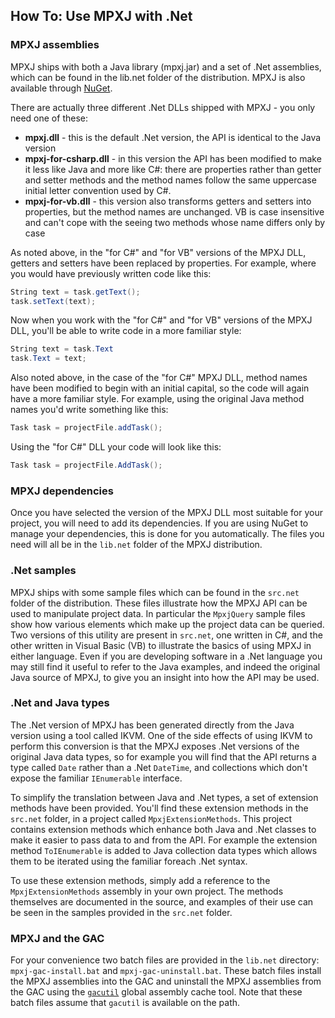 ## How To: Use MPXJ with .Net

### MPXJ assemblies
MPXJ ships with both a Java library (mpxj.jar) and a set of .Net assemblies, 
which can be found in the lib.net folder of the distribution.
MPXJ is also available through
[NuGet](http://www.nuget.org/packages?q=mpxj). 

There are actually three different .Net DLLs shipped with MPXJ - you only need
one of these:

* **mpxj.dll** - this is the default .Net version, the API is
  identical to the Java version
* **mpxj-for-csharp.dll** - in this version the API has been modified to make
  it less like Java and more like C#: there are properties rather than getter
  and setter methods and the method names follow the same uppercase initial
  letter convention used by C#.
* **mpxj-for-vb.dll** - this version also transforms getters and setters into
  properties, but the method names are unchanged. VB is case insensitive and
  can't cope with the seeing two methods whose name differs only by case

As noted above, in the "for C#" and "for VB" versions of the MPXJ DLL, getters
and setters have been replaced by properties. For example, where you would have
previously written code like this:

```C#
String text = task.getText();
task.setText(text);
```

Now when you work with the "for C#" and "for VB" versions of the MPXJ DLL,
you'll be able to write code in a more familiar style:

```C#
String text = task.Text
task.Text = text;
```

Also noted above, in the case of the "for C#" MPXJ DLL, method names have been
modified to begin with an initial capital, so the code will again have a more
familiar style. For example, using the original Java method names you'd write
something like this:

```C#
Task task = projectFile.addTask();
```

Using the "for C#" DLL your code will look like this:

```C#
Task task = projectFile.AddTask();
```

### MPXJ dependencies
Once you have selected the version of the MPXJ DLL most suitable for your
project, you will need to add its dependencies. If you are using NuGet to manage
your dependencies, this is done for you automatically. The files you need will
all be in the `lib.net` folder of the MPXJ distribution.

### .Net samples
MPXJ ships with some sample files which can be found in the `src.net`
folder of the distribution. These files illustrate how the MPXJ API can be 
used to manipulate project data. In particular the `MpxjQuery` sample files
show how various elements which make up the project data can be queried.
Two versions of this utility are present in `src.net`, one written in C#,
and the other written in Visual Basic (VB) to illustrate the basics of using
MPXJ in either language. Even if you are developing software in a .Net
language you may still find it useful to refer to the Java examples, and
indeed the original Java source of MPXJ, to give you an insight into how the
API may be used.

### .Net and Java types
The .Net version of MPXJ has been generated directly from the Java
version using a tool called IKVM. One of the side effects of using IKVM to
perform this conversion is that the MPXJ exposes .Net versions of the
original Java data types, so for example you will find that the API returns
a type called `Date` rather than a .Net `DateTime`, and collections which 
don't expose the familiar `IEnumerable` interface.

To simplify the translation between Java and .Net types, a set of extension
methods have been provided. You'll find these extension methods in the `src.net`
folder, in a project called `MpxjExtensionMethods`. This project contains
extension methods which enhance both Java and .Net classes to make it easier to
pass data to and from the API. For example the extension method `ToIEnumerable` 
is added to Java collection data types which allows them to be iterated using 
the familiar foreach .Net syntax.

To use these extension methods, simply add a reference to the 
`MpxjExtensionMethods` assembly in your own project. The methods themselves are
documented in the source, and examples of their use can be seen in the samples
provided in the `src.net` folder.

### MPXJ and the GAC
For your convenience two batch files are provided in the `lib.net` directory:
`mpxj-gac-install.bat` and `mpxj-gac-uninstall.bat`. These batch files install
the MPXJ assemblies into the GAC and uninstall the MPXJ assemblies from the GAC 
using the [`gacutil`](http://msdn.microsoft.com/en-us/library/ex0ss12c(v=vs.110))
global assembly cache tool. Note that these batch files assume that `gacutil` is
available on the path.
